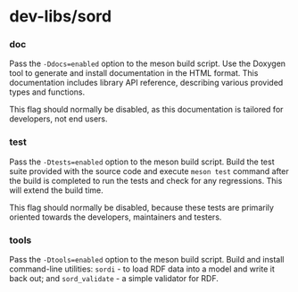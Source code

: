 # dev-libs/sord

### doc
Pass the `-Ddocs=enabled` option to the meson build script. Use the Doxygen tool to generate and install documentation in the HTML format. This documentation includes library API reference, describing various provided types and functions.

This flag should normally be disabled, as this documentation is tailored for developers, not end users.

### test
Pass the `-Dtests=enabled` option to the meson build script. Build the test suite provided with the source code and execute `meson test` command after the build is completed to run the tests and check for any regressions. This will extend the build time.

This flag should normally be disabled, because these tests are primarily oriented towards the developers, maintainers and testers.

### tools
Pass the `-Dtools=enabled` option to the meson build script. Build and install command-line utilities: `sordi` - to load RDF data into a model and write it back out; and `sord_validate` - a simple validator for RDF.
